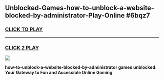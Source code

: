 
## Unblocked-Games-how-to-unblock-a-website-blocked-by-administrator-Play-Online #6bqz7
<h3>
<a href="https://news.freeplayer.one?title=how-to-unblock-a-website-blocked-by-administrator&ref=3">CLICK TO PLAY</a></h3>
<hr>

<h3>
<a href="https://news.freeplayer.one?title=how-to-unblock-a-website-blocked-by-administrator&ref=3">CLICK 2 PLAY</a>
  
</h3>

<a href="https://news.freeplayer.one?title=how-to-unblock-a-website-blocked-by-administrator&ref=3"><img src="https://clearcache.store/games.png"></a>


**how-to-unblock-a-website-blocked-by-administrator games unblocked: Your Gateway to Fun and Accessible Online Gaming**

